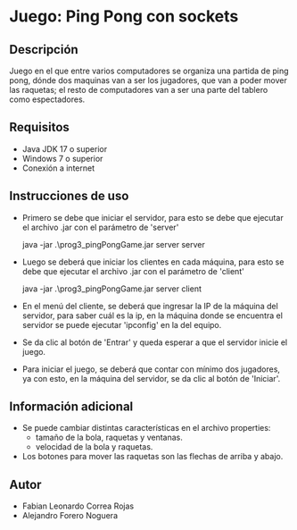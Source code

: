 # Juego: Ping Pong con sockets
## Descripción
 Juego en el que entre varios computadores se organiza una partida de ping pong, dónde dos maquinas van a ser los jugadores, que van a poder mover las raquetas; el resto de computadores van a ser una parte del tablero como espectadores.
 
## Requisitos
 - Java JDK 17 o superior 
 - Windows 7 o superior
 - Conexión a internet
 
## Instrucciones de uso
- Primero se debe que iniciar el servidor,  para esto se debe que ejecutar el archivo .jar con el parámetro de 'server'

	java -jar .\prog3_pingPongGame.jar server server

- Luego se deberá que iniciar los clientes en cada máquina, para esto se debe que ejecutar el archivo .jar con el parámetro de 'client'

	java -jar .\prog3_pingPongGame.jar server client
     
 - En el menú del cliente, se deberá que ingresar la IP de la máquina del servidor, para saber cuál es la ip, en la máquina donde se encuentra el servidor se puede ejecutar 'ipconfig' en la del equipo.
 - Se da clic al botón de 'Entrar' y queda esperar a que el servidor inicie el juego.
 - Para iniciar el juego, se deberá que contar con mínimo dos jugadores, ya con esto, en la máquina del servidor, se da clic al botón de 'Iniciar'.
 
## Información adicional
- Se puede cambiar distintas características en el archivo properties:
    - tamaño de la bola, raquetas y ventanas.
    - velocidad de la bola y raquetas.
- Los botones para mover las raquetas son las flechas de arriba y abajo.


## Autor
- Fabian Leonardo Correa Rojas
- Alejandro Forero Noguera